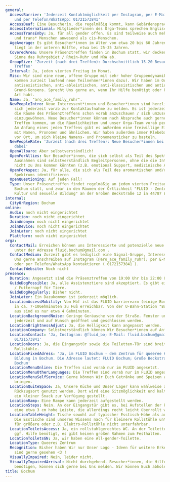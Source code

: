 ```yaml
---
general:
  AccessBarrier: 'Jederzeit Kontaktmöglichkeit per Instagram, per E-Mail (fluid.bochum@gmail.com)
    und per Telefon/WhatsApp: 01721573841'
  AccessDeaf: Eine Besucherin, die regelmäßig kommt, kann Gebärdensprache :)
  AccessInternational: Mitglieder*innen des Orga-Teams sprechen Englisch und Spanisch
  AccessTransEnby: Ja, für all gender offen. Es sind teilweise auch mehr nicht-binäre
    und trans* Menschen anwesend als cis-Menschen.
  AgeAverage: Es gibt Besucher*innen im Alter von etwa 20 bis 60 Jahren, der Schnitt
    liegt in der unteren Hälfte, etwa bei 25-35 Jahren.
  CoveredArea: Unsere Präsenztreffen finden in Bochum statt, wir decken im Weiteren
    Sinne das Ruhrgebiet / Rhein-Ruhr und NRW ab.
  GroupSize: 'Zurzeit (nach drei Treffen): Durchschnittlich 15-20 Besucher*innen pro
    Treffen'
  Interval: Ja, jeden vierten Freitag im Monat.
  Misc: Wir sind eine neue, offene Gruppe mit sehr hoher Gruppendynamik (d.h., es
    kommen zurzeit laufend neue Teilnehmer*innen dazu). Wir haben im Orga-Team einen
    antisexistischen, anti-ableistischen, anti-klassistischen und antirassistischen
    Grund-Konsens. Sprecht Uns gerne an, wenn Ihr Hilfe benötigt oder Fragen jeglicher
    Art habt.
  Name: Ja, "aro_ace_family_ruhr".
  NewPeopleIntro: Neue Interessent*innen und Besucher*innen sind herzlich eingeladen,
    sich jederzeit vorab zur Kontaktaufnahme zu melden. Es ist jederzeit möglich,
    die Räume des Präsenztreffens schon vorab anzuschauen / sich umzusehen / sich
    einzugewöhnen. Neue Besucher*innen können nach Absprache auch gerne früher zum
    Treffen kommen, um die Räumlichkeiten und unser Orga-Team vorab persönlich kennenzulernen.
    Am Anfang eines jeden Treffens gibt es außerdem eine freiwillige Einstiegsrunde
    mit Namen, Pronomen und ähnlichem. Wir haben außerdem immer Klebeband + Stifte
    vor Ort, um sich kleine Namens- und Pronomensticker zu basteln.
  NewPeopleRate: 'Zurzeit (nach drei Treffen): Neue Besucher*innen bei jedem Treffen
    dabei'
  OpenAlloaro: Aber selbstverständlich!
  OpenForAllies: Nur Besucher*innen, die sich selbst als Teil des Spektrums sehen.
    Ausnahmen sind selbstverständlich Begleitpersonen, ohne die die Interessierten
    nicht zu Uns kommen könnten (z.B. emotional Support, medizinische Assistenz usw.)
  OpenForAspec: Ja, für alle, die sich als Teil des aromantischen und/oder asexuellen
    Spektrums identifizieren
  OpenQuestioning: Auf jeden Fall!
  Type: Unser Präsenztreffen findet regelmäßig an jedem vierten Freitag im Monat in
    Bochum statt, und zwar in den Räumen der Örtlichkeit "FLUID - Zentrum für queere
    Kultur und sexuelle Bildung" an der Großen Beckstraße 12 in 44787 Bochum.
internal:
  CityOrRegion: Bochum
online:
  Audio: noch nicht eingerichtet
  Duration: noch nicht eingerichtet
  JoinAnonym: noch nicht eingerichtet
  JoinDevice: noch nicht eingerichtet
  JoinLater: noch nicht eingerichtet
  Plattform: noch nicht eingerichtet
orga:
  ContactMail: Erreichen können uns Interessierte und potenzielle neue Teilnehmer*innen
    unter der Adresse fluid.bochum@gmail.com .
  ContactMedium: Zurzeit gibt es lediglich eine Signal-Gruppe, Interessierte können
    Uns gerne anschreiben auf Instagram (@aro_ace_family_ruhr); per E-Mail (fluid.bochum@gmail.com)
    oder per Telefon/WhatsApp kontaktieren ( 01721573841 ).
  ContactWebsite: Noch nicht
presence:
  Duration: Angesetzt sind die Präsenztreffen von 19:00 Uhr bis 22:00 Uhr.
  GuideDogPossible: Ja, alle Assistenztiere sind akzeptiert. Es gibt einen Wasser-
    / Futternapf für Tiere.
  GuideDogRegularly: Bisher nicht.
  JoinLater: Ein Dazukommen ist jederzeit möglich.
  LocationAccessMobility: Vom Hbf ist das FLUID barrierearm (einige Bordsteinkanten)
    in ca. 7-10Gehminuten zu Fuß erreichbar. Von der U-Bahn-Station "Bochum Rathaus"
    aus sind es nur etwa 4 Gehminuten.
  LocationBackgroundNoise: Geringe Geräusche von der Straße. Fenster und Türen können
    jederzeit und auf Wunsch geöffnet und geschlossen werden.
  LocationBrightnessAdjust: Ja, die Helligkeit kann angepasst werden.
  LocationCompany: Selbstverständlich können Wir Besucher*innen auf Anfrage abholen.
  LocationContact: 'Ja, Instagram: @fluid_bo; E-Mail: fluid.bochum@gmail.com ; Telefon/WhatsApp:
    01721573841'
  LocationDoors: Ja, die Eingangstür sowie die Toiletten-Tür sind breit genug für
    Rollstühle.
  LocationFixedAdress: 'Ja, im FLUID Bochum - dem Zentrum für queeree Kultur und sexuelle
    Bildung in Bochum. Die Adresse lautet: FLUID Bochum; Große Beckstraße 12; 44787
    Bochum'
  LocationMenuOnline: Die Treffen sind vorab nur im FLUID angesetzt.
  LocationMenuOtherLanguages: Die Treffen sind vorab nur im FLUID angesetzt.
  LocationMenuSelfService: Gerne können Wir Euch Getränke und Speisen an den Tisch
    bringen.
  LocationQuiteSpace: Ja, Unsere Küche und Unser Lager kann wahlweise als stillerer
    Rückzugsort genutzt werden. Dort wird eine Sitzmöglichkeit und kaltes Wasser sowie
    ein kleiner Snack zur Verfügung gestellt.
  LocationRamp: Eine Rampe kann jederzeit aufgestellt werden.
  LocationSteps: Nein. An der Eingangstür gibt es, bei Aufstellen der Rampe, noch
    eine etwa 3 cm hohe Leiste, die allerdings recht leicht überrollt werden kann.
  LocationTableHeight: Tische sowohl auf typischer Esstisch-Höhe als auch Couchtische.
    Die Esstische sind unseres Wissens nach für kleinere Rollstühle unterfahrbar,
    für größere oder z.B. Elektro-Rollstühle nicht unterfahrbar.
  LocationToiletsAccess: Ja, ein rollstuhlgerechtes WC. An der Toilette wird jedoch
    ggf. Hilfe benötigt, es gibt keinen großen Rahmen zum Festhalten.
  LocationToiletsGN: Ja, wir haben eine All-gender-Toilette.
  LocationType: Queeres Zentrum
  Recognition: Bisher haben Wir nur Unser Logo - Ideen für weitere Erkennungsmerkmale
    sind gerne gesehen <3 !
  VisuallyImpaired: Nein, leider nicht.
  VisuallyImpairedArrival: Nicht durchgehend. Besucher*innen, die Hilfe bei der Anreise
    benötigen, können sich gerne bei Uns melden. Wir können Euch abholen.
title: Bochum
---
```

